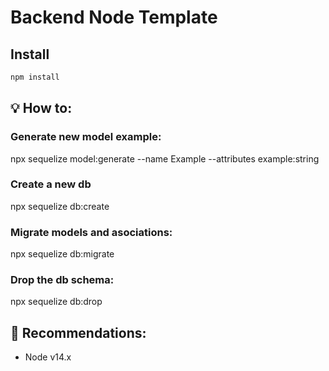 # Backend Node Template

## Install
```bash
npm install
```
## 💡 How to:
### Generate new model example:
npx sequelize model:generate --name Example --attributes example:string
### Create a new db 
npx sequelize db:create
### Migrate models and asociations:
npx sequelize db:migrate
### Drop the db schema:
npx sequelize db:drop 

## 🚩 Recommendations:
- Node v14.x


